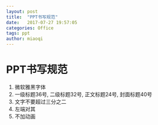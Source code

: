 ```yaml
---
layout: post
title:  "PPT书写规范"
date:   2017-07-27 19:57:05
categories: Office
tags: ppt
author: miaoqi
---
```


# PPT书写规范

1. 微软雅黑字体
2. 一级标题36号, 二级标题32号, 正文标题24号, 封面标题40号
3. 文字不要超过三分之二
4. 左端对其
5. 不加动画